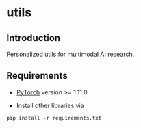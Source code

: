 # utils

## Introduction
Personalized utils for multimodal AI research.

## Requirements
* [PyTorch](https://pytorch.org/) version >= 1.11.0

* Install other libraries via
```
pip install -r requirements.txt
```
